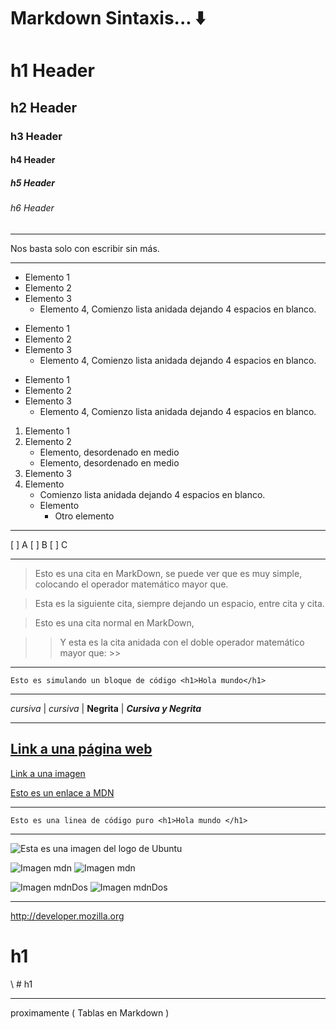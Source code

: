 # Markdown Sintaxis... ⬇️

<!--
    Desde el h1 al h6 con el operador #
    [ h1= # ],[ h2= ## ],[ h=3 ###] ,[ h=4 #### ],[ h=5 #####],[ h=6 ######]
-->

# h1 Header

## h2 Header

### h3 Header

#### h4 Header

##### h5 Header

###### h6 Header

---

<!--
  Esto es un <p>
 -->

Nos basta solo con escribir sin más.

---

<!--
    Listas desordenada, se puede utilizar los operadores: * , - , + cualquiera de esos tres.
 -->

- Elemento 1
- Elemento 2
- Elemento 3
  - Elemento 4, Comienzo lista anidada dejando 4 espacios en blanco.

* Elemento 1
* Elemento 2
* Elemento 3
  - Elemento 4, Comienzo lista anidada dejando 4 espacios en blanco.

- Elemento 1
- Elemento 2
- Elemento 3
  - Elemento 4, Comienzo lista anidada dejando 4 espacios en blanco.

<!--
    Listas ordenadas, hay que usar << número >> ejemplo: 1. y aquí el texto.
    también se puede utilizar en combinación con las lista desordenada.
 -->

1. Elemento 1
2. Elemento 2
   - Elemento, desordenado en medio
   - Elemento, desordenado en medio
3. Elemento 3
4. Elemento
   - Comienzo lista anidada dejando 4 espacios en blanco.
   - Elemento
     - Otro elemento

---

<!--
  Creando listas de verificación con el operador [x] Verificado, importante dejar un espacio vacía en las casillas vacías
-->

[ ] A
[ ] B
[ ] C

---

<!--
    Creando Citas con el operador: >
 -->

> Esto es una cita en MarkDown, se puede ver que es muy simple, colocando el operador matemático mayor que.

> Esta es la siguiente cita, siempre dejando un espacio, entre cita y cita.

<!--
    Creando Citas anidadas con el doble operador: >>
 -->

> Esto es una cita normal en MarkDown,

> > Y esta es la cita anidada con el doble operador matemático mayor que: >>

---

<!--
    Creando un bloque de texto, para definir código en Html por ejemplo. Se consigue con el operador ```, ~~~.
 -->

```
Esto es simulando un bloque de código <h1>Hola mundo</h1>
```

---

<!--
    Aquí las diferentes formas de llamar a las negritas y cursivas con los operadores * o _.
 -->

_cursiva_ | _cursiva_ | **Negrita** | **_Cursiva y Negrita_**

---

<!--
    Links o Enlaces en linea , se crean con los operadores:[]() ejemplo:[Aquí el texto a    mostrar](Aquí el enlace)
 -->

## [Link a una página web](https://developer.mozilla.org)

[Link a una imagen](https://www.noticierovallarta.com/wp-content/uploads/2022/03/Mozilla-lanza-MDN-Plus-la-version-mejorada-de-su-plataforma.jpg)

<!--
    Mejorando los Links o Enlaces en linea, para poder reutilizarlo en cualquier parte del código. con el operador [nombre que quiero darle al enlace][nombre de la referencia] Ejemplo: [][]
 -->

[mdn]: https://developer.mozilla.org

[Esto es un enlace a MDN][mdn]

---

<!--
    Código puro, se utiliza el operador `Texto`
 -->

`Esto es una linea de código puro <h1>Hola mundo </h1>`

---

 <!-- 
    Insertando imágenes con el operador 

    ![Texto alternativo](/ruta/a/la/img.png "Titulo alternativo").

    Es muy parecido a insertarla con un enlace, pero en este caso el enlace sería la ubicación de la imagen dentro del proyecto. Como se ve se puede incluir texto alternativo: Es lo que aparecería en caso de no cargar la imagen y título alternativo: Es lo que aparece cuando se deja el ratón encima de la imagen .
  -->

![Esta es una imagen del logo de Ubuntu](/img/Logo-Ubuntu.png "Este es el Título alt")

<!--
    Reutilización de imágenes, mejorando el código

    ![texto Alternativo][esta es la etiqueta a reutilizar]
    [Esta es la etiqueta reutilizada]: ruta de imagen "Título Alt"
 -->

<!-- Este apartado lo podemos declarar cuantas veces queramos -->

![Imagen mdn][imgmdn]
![Imagen mdn][imgmdn]

<!-- Esto solo de declara una sola vez -->

[imgmdn]: /img/imagenmdn.jpeg "Este es el titulo Alt"

![Imagen mdnDos][imgmdndos]
![Imagen mdnDos][imgmdndos]

[imgmdndos]: /img/imagenmdnDos.png "este es titulo alt "

---

<!--
  Links Automáticos, validos para mostrar una URL completa y se utilizan los operadores <URL>
 -->

<http://developer.mozilla.org>

<!--
  Podemos omitir markdown con el operador barra invertida \ Ejemplo \ # h1
 -->

# h1

\ # h1

---

<!--
  Tablas en Markdown
 -->

proximamente ( Tablas en Markdown )
